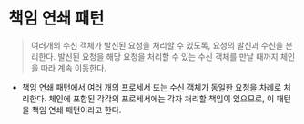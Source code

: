 # 책임 연쇄 패턴
> 여러개의 수신 객체가 발신된 요청을 처리할 수 있도록, 요청의 발신과 수신을 분리한다. 발신된 요청을 해당 요청을 처리할 수 있는 수신 객체를 만날 때까지 체인을 따라 계속 이동한다.
* 책임 연쇄 패턴에서 여러 개의 프로세서 또는 수신 객체가 동일한 요청을 차례로 처리한다. 체인에 포함된 각각의 프로세서에는 각자 처리할 책임이 있으므로, 이 패턴을 책임 연쇄 패턴이라고 한다. 